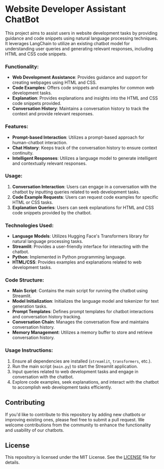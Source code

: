 # Website Developer Assistant ChatBot

This project aims to assist users in website development tasks by providing guidance and code snippets using natural language processing techniques. It leverages LangChain to utilize an existing chatbot model for understanding user queries and generating relevant responses, including HTML and CSS code snippets.

### Functionality:
- **Web Development Assistance**: Provides guidance and support for creating webpages using HTML and CSS.
- **Code Examples**: Offers code snippets and examples for common web development tasks.
- **Explanation**: Provides explanations and insights into the HTML and CSS code snippets provided.
- **Conversation History**: Maintains a conversation history to track the context and provide relevant responses.

### Features:
- **Prompt-based Interaction**: Utilizes a prompt-based approach for human-chatbot interaction.
- **Chat History**: Keeps track of the conversation history to ensure context continuity.
- **Intelligent Responses**: Utilizes a language model to generate intelligent and contextually relevant responses.

### Usage:
1. **Conversation Interaction**: Users can engage in a conversation with the chatbot by inputting queries related to web development tasks.
2. **Code Example Requests**: Users can request code examples for specific HTML or CSS tasks.
3. **Explanation Queries**: Users can seek explanations for HTML and CSS code snippets provided by the chatbot.

### Technologies Used:
- **Language Models**: Utilizes Hugging Face's Transformers library for natural language processing tasks.
- **Streamlit**: Provides a user-friendly interface for interacting with the chatbot.
- **Python**: Implemented in Python programming language.
- **HTML/CSS**: Provides examples and explanations related to web development tasks.

### Code Structure:
- **Main Script**: Contains the main script for running the chatbot using Streamlit.
- **Model Initialization**: Initializes the language model and tokenizer for text generation tasks.
- **Prompt Templates**: Defines prompt templates for chatbot interactions and conversation history tracking.
- **Conversation Chain**: Manages the conversation flow and maintains conversation history.
- **Memory Management**: Utilizes a memory buffer to store and retrieve conversation history.

### Usage Instructions:
1. Ensure all dependencies are installed (`streamlit`, `transformers`, etc.).
2. Run the main script (`main.py`) to start the Streamlit application.
3. Input queries related to web development tasks and engage in conversation with the chatbot.
4. Explore code examples, seek explanations, and interact with the chatbot to accomplish web development tasks efficiently.

## Contributing
If you'd like to contribute to this repository by adding new chatbots or improving existing ones, please feel free to submit a pull request. We welcome contributions from the community to enhance the functionality and usability of our chatbots.

## License
This repository is licensed under the MIT License. See the [LICENSE](LICENSE) file for details.
